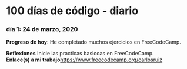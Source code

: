 # 100 días de código - diario


### día 1: 24 de marzo, 2020

**Progreso de hoy**: He completado muchos ejercicios en FreeCodeCamp.

**Reflexiones** Inicie las practicas basicoas en FreeCodeCamp.  
**Enlace(s) a mi trabajo**https://www.freecodecamp.org/carlosruiz


